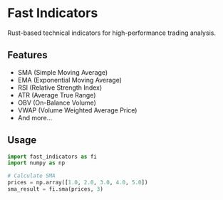 # Fast Indicators

Rust-based technical indicators for high-performance trading analysis.

## Features

- SMA (Simple Moving Average)
- EMA (Exponential Moving Average) 
- RSI (Relative Strength Index)
- ATR (Average True Range)
- OBV (On-Balance Volume)
- VWAP (Volume Weighted Average Price)
- And more...

## Usage

```python
import fast_indicators as fi
import numpy as np

# Calculate SMA
prices = np.array([1.0, 2.0, 3.0, 4.0, 5.0])
sma_result = fi.sma(prices, 3)
```